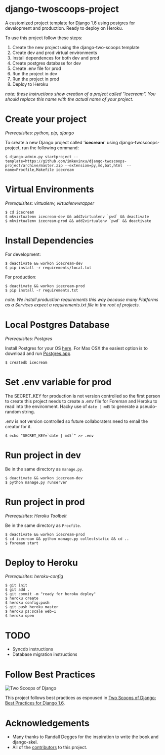 django-twoscoops-project
========================

A customized project template for Django 1.6 using postgres for development and production. Ready to deploy on Heroku.

To use this project follow these steps:

1. Create the new project using the django-two-scoops template
2. Create dev and prod virtual environments
3. Install dependences for both dev and prod
4. Create postgres database for dev
5. Create .env file for prod
6. Run the project in dev
7. Run the project in prod
8. Deploy to Heroku

*note: these instructions show creation of a project called "icecream". You
should replace this name with the actual name of your project.*

Create your project
===================

*Prerequisites: python, pip, django*

To create a new Django project called '**icecream**' using django-twoscoops-project, run the following command:

    $ django-admin.py startproject --template=https://github.com/imkevinxu/django-twoscoops-project/archive/master.zip --extension=py,md,bat,html  --name=Procfile,Makefile icecream

Virtual Environments
====================

*Prerequisites: virtualenv, virtualenvwrapper*

    $ cd icecream
    $ mkvirtualenv icecream-dev && add2virtualenv `pwd` && deactivate
    $ mkvirtualenv icecream-prod && add2virtualenv `pwd` && deactivate

Install Dependencies
====================

For development:

    $ deactivate && workon icecream-dev
    $ pip install -r requirements/local.txt

For production:

    $ deactivate && workon icecream-prod
    $ pip install -r requirements.txt

*note: We install production requirements this way because many Platforms as a
Services expect a requirements.txt file in the root of projects.*

Local Postgres Database
=======================

*Prerequisites: Postgres*

Install Postgres for your OS [here](http://www.postgresql.org/download/). For Max OSX the easiest option is to download and run [Postgres.app](http://postgresapp.com/).

    $ createdb icecream

Set .env variable for prod
==========================

The SECRET_KEY for production is not version controlled so the first person to create this project needs to create a .env file for Foreman and Heroku to read into the environment. Hacky use of `date | md5` to generate a pseudo-random string.

.env is not version controlled so future collaboraters need to email the creator for it.

    $ echo "SECRET_KEY=`date | md5`" >> .env

Run project in dev
==================

Be in the same directory as `manage.py`.

    $ deactivate && workon icecream-dev
    $ python manage.py runserver

Run project in prod
===================

*Prerequisites: Heroku Toolbelt*

Be in the same directory as `Procfile`.

    $ deactivate && workon icecream-prod
    $ cd icecream && python manage.py collectstatic && cd ..
    $ foreman start

Deploy to Heroku
================

*Prerequisites: heroku-config*

    $ git init
    $ git add .
    $ git commit -m "ready for heroku deploy"
    $ heroku create
    $ heroku config:push
    $ git push heroku master
    $ heroku ps:scale web=1
    $ heroku open

TODO
====

- Syncdb instructions
- Database migration instructions

Follow Best Practices
=====================

![Two Scoops of Django](http://twoscoops.smugmug.com/Two-Scoops-Press-Media-Kit/i-C8s5jkn/0/O/favicon-152.png "Two Scoops Logo")

This project follows best practices as espoused in [Two Scoops of Django: Best Practices for Django 1.6](http://twoscoopspress.org/products/two-scoops-of-django-1-6).

Acknowledgements
================

- Many thanks to Randall Degges for the inspiration to write the book and django-skel.
- All of the [contributors](https://github.com/twoscoops/django-twoscoops-project/blob/master/CONTRIBUTORS.txt) to this project.
